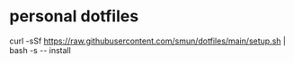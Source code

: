 # personal dotfiles

curl -sSf https://raw.githubusercontent.com/smun/dotfiles/main/setup.sh | bash -s -- install

